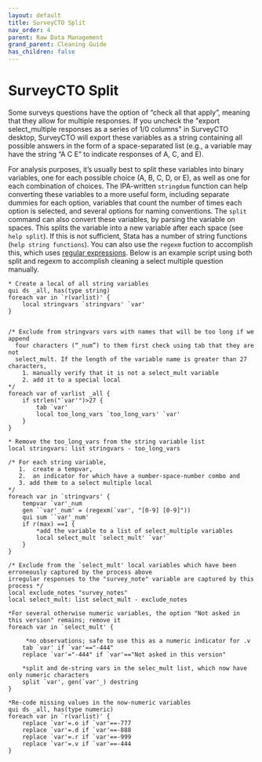 ```yaml
---
layout: default
title: SurveyCTO Split
nav_order: 4
parent: Raw Data Management
grand_parent: Cleaning Guide
has_children: false
---
```


# SurveyCTO Split
Some surveys questions have the option of “check all that apply”, meaning that they allow for multiple responses. If you uncheck the "export select_multiple responses as a series of 1/0 columns" in SurveyCTO desktop, SurveyCTO will export these variables as a string containing all possible answers in the form of a space-separated list (e.g., a variable may have the string “A C E” to indicate responses of A, C, and E). 

For analysis purposes, it’s usually best to split these variables into binary variables, one for each possible choice (A, B, C, D, or E), as well as one for each combination of choices. The IPA-written `stringdum` function can help converting these variables to a more useful form, including separate dummies for each option, variables that count the number of times each option is selected, and several options for naming conventions. The `split` command can also convert these variables, by parsing the variable on spaces. This splits the variable into a new variable after each space (see `help split`). If this is not sufficient, Stata has a number of string functions (`help string functions`). You can also use the `regexm` fuction to accomplish this, which uses [regular expressions](https://www.stata.com/support/faqs/data-management/regular-expressions/). Below is an example script using both split and regexm to accomplish cleaning a select multiple question manually.

```
* Create a local of all string variables
qui ds _all, has(type string)                     
foreach var in `r(varlist)' {                          
    local stringvars `stringvars' `var'
}
 

/* Exclude from stringvars vars with names that will be too long if we append
  four characters (“_num”) to them first check using tab that they are not 
  select_mult. If the length of the variable name is greater than 27 characters,
    1. manually verify that it is not a select_mult variable
    2. add it to a special local  
*/
foreach var of varlist _all {
    if strlen("`var'")>27 {       
        tab `var'               
        local too_long_vars `too_long_vars' `var'                           
    }
}

* Remove the too_long_vars from the string variable list
local stringvars: list stringvars - too_long_vars     

/* For each string variable, 
   1.  create a tempvar, 
   2.  an indicator for which have a number-space-number combo and 
   3. add them to a select multiple local    
*/   
foreach var in `stringvars' {         
    tempvar `var'_num         
    gen ``var'_num' = (regexm(`var', "[0-9] [0-9]"))    
    qui sum ``var'_num'                     
    if r(max) ==1 {                 
        *add the variable to a list of select_multiple variables
        local select_mult `select_mult' `var'        
    }
}

/* Exclude from the `select_mult' local variables which have been erroneously captured by the process above
irregular responses to the "survey_note" variable are captured by this process */
local exclude_notes "survey_notes"
local select_mult: list select_mult - exclude_notes           

*For several otherwise numeric variables, the option "Not asked in this version" remains; remove it
foreach var in `select_mult' {

     *no observations; safe to use this as a numeric indicator for .v
    tab `var' if `var'=="-444" 
    replace `var'="-444" if `var'=="Not asked in this version"

    *split and de-string vars in the selec_mult list, which now have only numeric characters
    split `var', gen(`var'_) destring                  
}
 
*Re-code missing values in the now-numeric variables
qui ds _all, has(type numeric)                  
foreach var in `r(varlist)' {           
    replace `var'=.o if `var'==-777
    replace `var'=.d if `var'==-888
    replace `var'=.r if `var'==-999
    replace `var'=.v if `var'==-444
}
```
